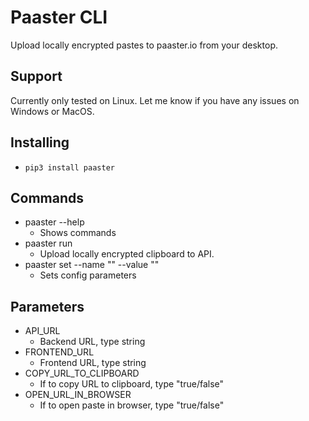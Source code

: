 # Paaster CLI
Upload locally encrypted pastes to paaster.io from your desktop.

## Support
Currently only tested on Linux. Let me know if you have any issues on Windows or MacOS.

## Installing
- `pip3 install paaster`

## Commands
- paaster --help
    - Shows commands
- paaster run
    - Upload locally encrypted clipboard to API.
- paaster set --name "" --value ""
    - Sets config parameters

## Parameters
- API_URL
    - Backend URL, type string
- FRONTEND_URL
    - Frontend URL, type string
- COPY_URL_TO_CLIPBOARD
    - If to copy URL to clipboard, type "true/false"
- OPEN_URL_IN_BROWSER
    - If to open paste in browser, type "true/false"
